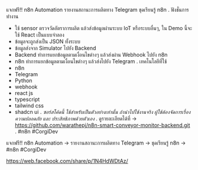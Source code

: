แจกฟรี!! n8n Automation
รายงานสถานะการผลิตทาง Telegram
ชุดเรียนรู้ n8n
.
ฟังชั่นการทำงาน
- ใช้ sensor ตรวจวัดอัตราการผลิต แล้วส่งข้อมูลผ่านระบบ IoT หรือระบบอื่นๆ, ใน Demo นี้จะใช้ React เป็นแบบจำลอง
- ข้อมูลจะถูกส่งเป็น JSON ทั้งระบบ
- ข้อมูลส่งจาก Simulator ไปยัง Backend
- Backend ทำการแยกข้อมูลตามเงื่อนไขต่างๆ แล้วส่งผ่าน Webhook ไปยัง n8n
- n8n ทำการแยกข้อมูลตามเงื่อนไขต่างๆ แล้วส่งไปยัง Telegram
.
เทคโนโลยีที่ใช้
- n8n
- Telegram
- Python
- webhook
- react js
- typescript
- tailwind css
- shadcn ui
.
*ซอร์สโค้ดนี้ ใช้สำหรับเป็นตัวอย่างเท่านั้น ถ้านำไปใช้งานจริง ผู้ใช้ต้องจัดการเรื่องความปลอดภัย และ ประสิทธิภาพด้วยตัวเอง*
.
ดูรายละเอียดได้ที่ -> https://github.com/warathepj/n8n-smart-conveyor-monitor-backend.git
.
#n8n #CorgiDev 





แจกฟรี!! n8n Automation -> รายงานสถานะการผลิตทาง Telegram -> ชุดเรียนรู้ n8n -> #n8n #CorgiDev


https://web.facebook.com/share/p/1N4HdWDtAz/
